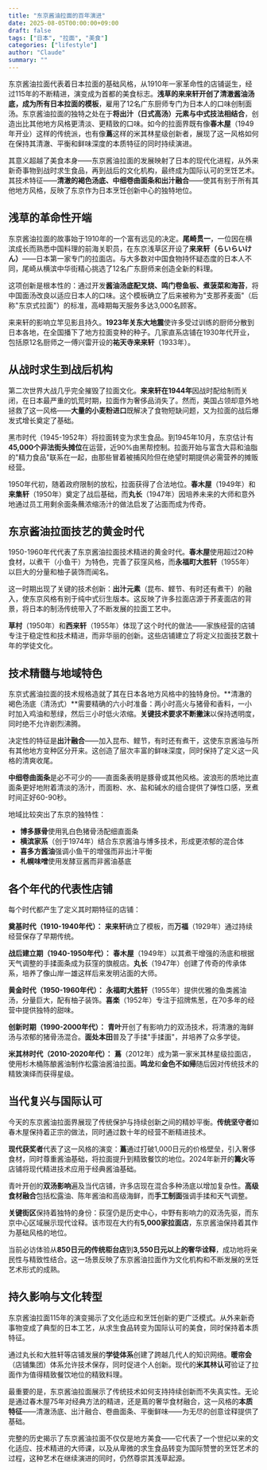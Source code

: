 ```yaml
---
title: "东京酱油拉面的百年演进"
date: 2025-08-05T00:00:00+09:00
draft: false
tags: ["日本", "拉面", "美食"]
categories: ["lifestyle"]
author: "Claude"
summary: ""
---
```

东京酱油拉面代表着日本拉面的基础风格，从1910年一家革命性的店铺诞生，经过115年的不断精进，演变成为首都的美食标志。**浅草的来来轩开创了清澈酱油汤底，成为所有日本拉面的模板**，雇用了12名广东厨师专门为日本人的口味创制面汤。东京酱油拉面的独特之处在于**将出汁（日式高汤）元素与中式技法相结合**，创造出比其他地方风格更清淡、更精致的口味。如今的拉面界既有像**春木屋**（1949年开业）这样的传统派，也有像**蔦**这样的米其林星级创新者，展现了这一风格如何在保持其清澈、平衡和鲜味深度的本质特征的同时持续演进。

其意义超越了美食本身——东京酱油拉面的发展映射了日本的现代化进程，从外来新奇事物到战时求生食品，再到战后的文化机构，最终成为国际认可的烹饪艺术。其技术特征——**清澈的褐色汤底、中细卷曲面条和出汁融合**——使其有别于所有其他地方风格，反映了东京作为日本烹饪创新中心的独特地位。

## 浅草的革命性开端

东京酱油拉面的故事始于1910年的一个富有远见的决定。**尾崎贯一**，一位因在横滨成长而熟悉中国料理的前海关职员，在东京浅草区开设了**来来轩（らいらいけん）**——日本第一家专门的拉面店。与大多数对中国食物持怀疑态度的日本人不同，尾崎从横滨中华街精心挑选了12名广东厨师来创造全新的料理。

这项创新是根本性的：通过开发**酱油汤底配叉烧、鸣门卷鱼板、煮菠菜和海苔**，将中国面汤改良以适应日本人的口味。这个模板确立了后来被称为"支那荞麦面"（后称"东京式拉面"）的标准，高峰期每天服务多达3,000名顾客。

来来轩的影响立竿见影且持久。**1923年关东大地震**使许多受过训练的厨师分散到日本各地，在全国播下了地方拉面变种的种子。几家直系店铺在1930年代开业，包括原12名厨师之一傅兴雷开设的**祐天寺来来轩**（1933年）。

## 从战时求生到战后机构

第二次世界大战几乎完全摧毁了拉面文化。**来来轩在1944年**因战时配给制而关闭，在日本最严重的饥荒时期，拉面作为奢侈品消失了。然而，美国占领却意外地拯救了这一风格——**大量的小麦粉进口**既解决了食物短缺问题，又为拉面的战后爆发式增长奠定了基础。

黑市时代（1945-1952年）将拉面转变为求生食品。到1945年10月，东京估计有**45,000个非法街头摊位**在运营，近90%由黑帮控制。拉面开始与富含大蒜和油脂的"精力食品"联系在一起，由那些冒着被捕风险但在绝望时期提供必需营养的摊贩经营。

1950年代初，随着政府限制的放松，拉面获得了合法地位。**春木屋**（1949年）和**来集轩**（1950年）奠定了战后基础，而**丸长**（1947年）因培养未来的大师和意外地通过员工用剩余面条蘸浓缩汤汁的做法启发了沾面而成为传奇。

## 东京酱油拉面技艺的黄金时代

1950-1960年代代表了东京酱油拉面技术精进的黄金时代。**春木屋**使用超过20种食材，以煮干（小鱼干）为特色，完善了荻窪风格，而**永福町大胜轩**（1955年）以巨大的分量和柚子装饰而闻名。

这一时期出现了关键的技术创新：**出汁元素**（昆布、鲣节、有时还有煮干）的融入，使东京风格有别于纯中式衍生版本。这反映了许多拉面店源于荞麦面店的背景，将日本的制汤传统带入了不断发展的拉面工艺中。

**草村**（1950年）和**西来轩**（1955年）体现了这个时代的做法——家族经营的店铺专注于稳定性和技术精进，而非华丽的创新。这些店铺建立了将定义拉面技艺数十年的学徒文化。

## 技术精髓与地域特色

东京式酱油拉面的技术规格造就了其在日本各地方风格中的独特身份。**清澈的褐色汤底（清汤式）**需要精确的六小时准备：两小时高火与猪骨和香料，一小时加入鸡油和葱绿，然后三小时低火浓缩。**关键技术要求不断撇沫**以保持透明度，同时绝不允许剧烈沸腾。

决定性的特征是**出汁融合**——加入昆布、鲣节，有时还有煮干，这使东京酱油与所有其他地方变种区分开来。这创造了层次丰富的鲜味深度，同时保持了定义这一风格的清爽收尾。

**中细卷曲面条**是必不可少的——直面条表明是豚骨或其他风格。波浪形的质地比直面条更好地附着清淡的汤汁，而面粉、水、盐和碱水的组合提供了弹性口感，烹煮时间正好60-90秒。

地域比较突出了东京的独特性：
- **博多豚骨**使用乳白色猪骨汤配细直面条
- **横滨家系**（创于1974年）结合东京酱油与博多技术，形成更浓郁的混合体
- **喜多方酱油**强调小鱼干的增强而非出汁平衡
- **札幌味噌**使用发酵豆酱而非酱油基底

## 各个年代的代表性店铺

每个时代都产生了定义其时期特征的店铺：

**奠基时代（1910-1940年代）：** **来来轩**确立了模板，而**万福**（1929年）通过持续经营保存了早期传统。

**战后建立期（1940-1950年代）：** **春木屋**（1949年）以其煮干增强的汤底和根据天气调整的手揉面条成为荻窪的旗舰店。**丸长**（1947年）创建了传奇的传承体系，培养了像山岸一雄这样后来发明沾面的大师。

**黄金时代（1950-1960年代）：** **永福町大胜轩**（1955年）提供优雅的鱼类酱油汤，分量巨大，配有柚子装饰。**喜楽**（1952年）专注于招牌焦葱，在70多年的经营中提供独特的甜味。

**创新时期（1990-2000年代）：** **青叶**开创了有影响力的双汤技术，将清澈的海鲜汤与浓郁的猪骨汤混合。**面处本田**普及了手揉"手揉面"，并培养了众多学徒。

**米其林时代（2010-2020年代）：** **蔦**（2012年）成为第一家米其林星级拉面店，使用杉木桶陈酿酱油制作松露油酱油拉面。**鸣龙**和**金色不如帰**随后因对传统技术的精致演绎而获得星级。

## 当代复兴与国际认可

今天的东京酱油拉面界展现了传统保护与持续创新之间的精妙平衡。**传统坚守者**如春木屋保持着正宗的做法，同时通过数十年的经营不断精进技术。

**现代获奖者**代表了这一风格的演变：**蔦**通过打破1,000日元的价格壁垒，引入奢侈食材，同时尊重酱油基础，将拉面提升到精致餐饮的地位。2024年新开的**篝火**等店铺将现代精进技术应用于经典酱油基础。

青叶开创的**双汤影响**遍及当代店铺，许多店现在混合多种汤底以增加复杂性。**高级食材融合**包括松露油、陈年酱油和高级海鲜，而**手工制面**强调手揉和天气调整。

**关键街区**保持着独特的身份：荻窪仍是历史中心，中野有影响力的双汤先驱，而东京中心区域展示现代诠释。该市现在大约有**5,000家拉面店**，东京酱油保持着其作为基础风格的地位。

当前必访体验从**850日元的传统柜台店**到**3,550日元以上的奢华诠释**，成功地将亲民性与精致性结合。这一场景反映了东京酱油拉面作为文化机构和不断发展的烹饪艺术形式的成熟。

## 持久影响与文化转型

东京酱油拉面115年的演变揭示了文化适应和烹饪创新的更广泛模式。从外来新奇事物变成了典型的日本工艺，从求生食品转变为国际认可的美食，同时保持着本质特征。

通过丸长和大胜轩等店铺发展的**学徒体系**创建了跨越几代人的知识网络。**暖帘会**（店铺集团）体系允许技术保存，同时促进个人创新。现代的**米其林认可**验证了拉面作为值得精致餐饮地位的精致料理。

最重要的是，东京酱油拉面展示了传统技术如何支持持续创新而不失真实性。无论是通过春木屋75年对经典方法的精进，还是蔦的奢华食材融合，这一风格的**本质特征**——清澈汤底、出汁融合、卷曲面条、平衡鲜味——为无尽的创意诠释提供了基础。

完整的历史揭示了东京酱油拉面不仅仅是地方美食——它代表了一个世纪以来的文化适应、技术精进的大师课，以及从卑微的求生食品转变为国际赞誉的烹饪艺术的过程，这种艺术在继续演进的同时，仍然尊崇其浅草起源。
